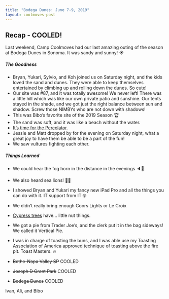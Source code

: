 ```yaml
---
title: "Bodega Dunes: June 7-9, 2019"
layout: coolmoves-post
---
```

## Recap - COOLED!

Last weekend, Camp Coolmoves had our last amazing outing of the season at Bodega Dunes in Sonoma. It was sandy and sunny! ☀️ 

##### The Goodness
* Bryan, Yukari, Sylvio, and Koh joined us on Saturday night, and the kids loved the sand and dunes. They were able to keep themselves entertained by climbing up and rolling down the dunes. So cute!
* Our site was #87, and it was totally awesome! We never left! There was a little hill which was like our own private patio and sunshine. Our tents stayed in the shade, and we got just the right balance between sun and shadow. Screw those NIMBYs who are not down with shadows!
* This was Bibo’s favorite site of the 2019 Season 🏆
* The sand was soft, and it was like a beach without the water.
* [It’s time for the Percolator](https://youtu.be/_UlhLd76IzQ).
* Jessie and Matt dropped by for the evening on Saturday night, what a great joy to have them be able to be a part of the fun!
* We saw vultures fighting each other.

##### Things Learned
* We could hear the fog horn in the distance in the evenings 🔈💨
* We also heard sea lions! 🌊🦁
* I showed Bryan and Yukari my fancy new iPad Pro and all the things you can do with it. IT support from IT 🤓
* We didn’t really bring enough Coors Lights or Le Croix
* [Cypress trees](https://en.wikipedia.org/wiki/Cupressus_macrocarpa) have... little nut things.
* We got a pie from Trader Joe’s, and the clerk put it in the bag sideways! We called it Vertical Pie.
* I was in charge of toasting the buns, and I was able use my Toasting Association of America approved technique of toasting above the fire pit. Toast Masters. 🔥


* ~~Bothe-Napa Valley SP~~ COOLED
* ~~Joseph D Grant Park~~ COOLED
* ~~Bodega Dunes~~ COOLED

Ivan, Ali, and Bibo
